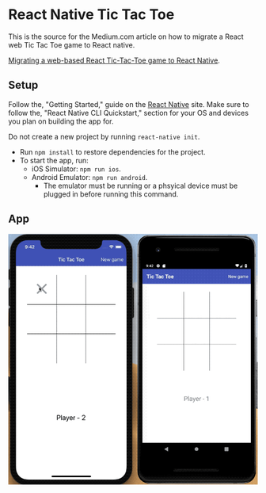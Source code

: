 # React Native Tic Tac Toe

This is the source for the Medium.com article on how to migrate a React web Tic Tac Toe game to React native.

[Migrating a web-based React Tic-Tac-Toe game to React Native](https://medium.com).

## Setup

Follow the, "Getting Started," guide on the [React Native](https://facebook.github.io/react-native/docs/getting-started) site. Make sure to follow the, "React Native CLI Quickstart," section for your OS and devices you plan on building the app for.

Do not create a new project by running `react-native init`.

- Run `npm install` to restore dependencies for the project.
- To start the app, run:
  - iOS Simulator: `npm run ios`.
  - Android Emulator: `npm run android`.
    - The emulator must be running or a phsyical device must be plugged in before running this command.

## App

![ios_android_gameplay](docs_images/ttt-gameplay.gif)
